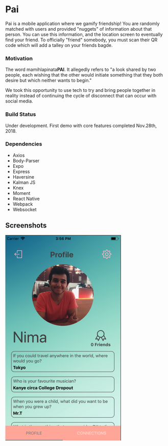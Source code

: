 Pai
=====================

Pai is a mobile application where we gamify friendship! You are randomly matched with users and provided "nuggets" of information about that person. You can use this information, and the location screen to eventually find your friend. To officially "friend" somebody, you must scan their QR code which will add a talley on your friends bagde. 

### Motivation

The word mamihlapinata<strong>PAI</strong>. It allegedly refers to "a look shared by two people, each wishing that the other would initiate something that they both desire but which neither wants to begin."

We took this opportunity to use tech to try and bring people together in reality instead of continuing the cycle of disconnect that can occur with social media.

### Build Status 

Under development. First demo with core features completed Nov.28th, 2018.  

### Dependencies

* Axios 
* Body-Parser
* Expo
* Express 
* Haversine
* Kalman JS
* Knex
* Moment
* React Native
* Webpack
* Websocket

## Screenshots

!["Screenshot of Chit-Chat in action"](https://github.com/nvonbuttlar/pai/blob/master/screenshots/profile.png)
